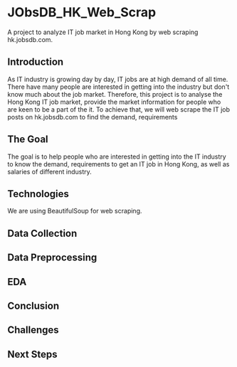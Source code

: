 # JObsDB_HK_Web_Scrap
A project to analyze IT job market in Hong Kong by web scraping hk.jobsdb.com. 

## Introduction
As IT industry is growing day by day, IT jobs are at high demand of all time. There have many people are interested in getting into the industry but don't know much about the job market.
Therefore, this project is to analyse the Hong Kong IT job market, provide the market information for people who are keen to be a part of the it. To achieve that, we will web scrape the IT job posts on hk.jobsdb.com to find the demand, requirements 

## The Goal
The goal is to help people who are interested in getting into the IT industry to know the demand, requirements to get an IT job in Hong Kong, as well as salaries of different industry.

## Technologies
We are using BeautifulSoup for web scraping.


## Data Collection


## Data Preprocessing

## EDA

## Conclusion

## Challenges

## Next Steps
